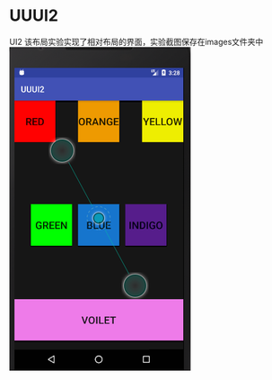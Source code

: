 # UUUI2
UI2
该布局实验实现了相对布局的界面，实验截图保存在images文件夹中<br>
![](https://github.com/panwenxia/UUUI2/blob/master/images/Relative.png)
